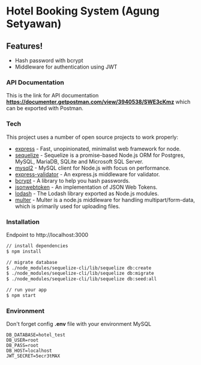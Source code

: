 # Hotel Booking System (Agung Setyawan)

## Features!
  - Hash password with bcrypt
  - Middleware for authentication using JWT

### API Documentation
This is the link for API documentation **https://documenter.getpostman.com/view/3940538/SWE3cKmz**
which can be exported with Postman.

### Tech
This project uses a number of open source projects to work properly:
* [express](https://www.npmjs.com/package/express) - Fast, unopinionated, minimalist web framework for node.
* [sequelize](https://www.npmjs.com/package/sequelize) - Sequelize is a promise-based Node.js ORM for Postgres, MySQL, MariaDB, SQLite and Microsoft SQL Server. 
* [mysql2](https://www.npmjs.com/package/mysql2) - MySQL client for Node.js with focus on performance.
* [express-validator](https://www.npmjs.com/package/express-validator) - An express.js middleware for validator.
* [bcrypt](https://www.npmjs.com/package/bcrypt) - A library to help you hash passwords.
* [jsonwebtoken](https://www.npmjs.com/package/jsonwebtoken) - An implementation of JSON Web Tokens.
* [lodash](https://www.npmjs.com/package/lodash) - The Lodash library exported as Node.js modules.
* [multer](https://www.npmjs.com/package/multer) - Multer is a node.js middleware for handling multipart/form-data, which is primarily used for uploading files. 

### Installation
Endpoint to http://localhost:3000
```sh
// install dependencies
$ npm install

// migrate database
$ ./node_modules/sequelize-cli/lib/sequelize db:create
$ ./node_modules/sequelize-cli/lib/sequelize db:migrate
$ ./node_modules/sequelize-cli/lib/sequelize db:seed:all

// run your app
$ npm start
```

### Environment
Don't forget config **.env** file with your environment MySQL
```
DB_DATABASE=hotel_test
DB_USER=root
DB_PASS=root
DB_HOST=localhost
JWT_SECRET=5ecr3tMAX
```
